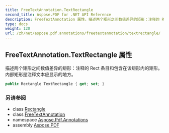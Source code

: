 ```yaml
---
title: FreeTextAnnotation.TextRectangle
second_title: Aspose.PDF for .NET API Reference
description: FreeTextAnnotation 属性。描述两个矩形之间数值差异的矩形：注释的 Rect 条目和包含在该矩形内的矩形。内部矩形是注释文本应显示的地方。
type: docs
weight: 120
url: /zh/net/aspose.pdf.annotations/freetextannotation/textrectangle/
---
```

## FreeTextAnnotation.TextRectangle 属性

描述两个矩形之间数值差异的矩形：注释的 Rect 条目和包含在该矩形内的矩形。内部矩形是注释文本应显示的地方。

```csharp
public Rectangle TextRectangle { get; set; }
```

### 另请参阅

* class [Rectangle](../../../aspose.pdf/rectangle/)
* class [FreeTextAnnotation](../)
* namespace [Aspose.Pdf.Annotations](../../../aspose.pdf.annotations/)
* assembly [Aspose.PDF](../../../)